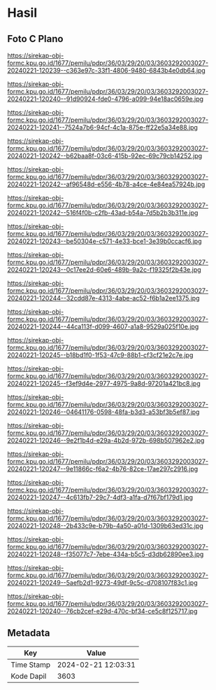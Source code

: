 # Hasil

## Foto C Plano

https://sirekap-obj-formc.kpu.go.id/1677/pemilu/pdpr/36/03/29/20/03/3603292003027-20240221-120239--c363e97c-33f1-4806-9480-6843b4e0db64.jpg

https://sirekap-obj-formc.kpu.go.id/1677/pemilu/pdpr/36/03/29/20/03/3603292003027-20240221-120240--91d90924-fde0-4796-a099-94e18ac0659e.jpg

https://sirekap-obj-formc.kpu.go.id/1677/pemilu/pdpr/36/03/29/20/03/3603292003027-20240221-120241--7524a7b6-94cf-4c1a-875e-ff22e5a34e88.jpg

https://sirekap-obj-formc.kpu.go.id/1677/pemilu/pdpr/36/03/29/20/03/3603292003027-20240221-120242--b62baa8f-03c6-415b-92ec-69c79cb14252.jpg

https://sirekap-obj-formc.kpu.go.id/1677/pemilu/pdpr/36/03/29/20/03/3603292003027-20240221-120242--af96548d-e556-4b78-a4ce-4e84ea57924b.jpg

https://sirekap-obj-formc.kpu.go.id/1677/pemilu/pdpr/36/03/29/20/03/3603292003027-20240221-120242--516f4f0b-c2fb-43ad-b54a-7d5b2b3b311e.jpg

https://sirekap-obj-formc.kpu.go.id/1677/pemilu/pdpr/36/03/29/20/03/3603292003027-20240221-120243--be50304e-c571-4e33-bce1-3e39b0ccacf6.jpg

https://sirekap-obj-formc.kpu.go.id/1677/pemilu/pdpr/36/03/29/20/03/3603292003027-20240221-120243--0c17ee2d-60e6-489b-9a2c-f19325f2b43e.jpg

https://sirekap-obj-formc.kpu.go.id/1677/pemilu/pdpr/36/03/29/20/03/3603292003027-20240221-120244--32cdd87e-4313-4abe-ac52-f6b1a2ee1375.jpg

https://sirekap-obj-formc.kpu.go.id/1677/pemilu/pdpr/36/03/29/20/03/3603292003027-20240221-120244--44ca113f-d099-4607-a1a8-9529a025f10e.jpg

https://sirekap-obj-formc.kpu.go.id/1677/pemilu/pdpr/36/03/29/20/03/3603292003027-20240221-120245--b18bd1f0-1f53-47c9-88b1-cf3cf21e2c7e.jpg

https://sirekap-obj-formc.kpu.go.id/1677/pemilu/pdpr/36/03/29/20/03/3603292003027-20240221-120245--f3ef9d4e-2977-4975-9a8d-97201a421bc8.jpg

https://sirekap-obj-formc.kpu.go.id/1677/pemilu/pdpr/36/03/29/20/03/3603292003027-20240221-120246--04641176-0598-48fa-b3d3-a53bf3b5ef87.jpg

https://sirekap-obj-formc.kpu.go.id/1677/pemilu/pdpr/36/03/29/20/03/3603292003027-20240221-120246--9e2f1b4d-e29a-4b2d-972b-698b507962e2.jpg

https://sirekap-obj-formc.kpu.go.id/1677/pemilu/pdpr/36/03/29/20/03/3603292003027-20240221-120247--9e11866c-f6a2-4b76-82ce-17ae297c2916.jpg

https://sirekap-obj-formc.kpu.go.id/1677/pemilu/pdpr/36/03/29/20/03/3603292003027-20240221-120247--4c613fb7-29c7-4df3-a1fa-d7f67bf179d1.jpg

https://sirekap-obj-formc.kpu.go.id/1677/pemilu/pdpr/36/03/29/20/03/3603292003027-20240221-120248--2b433c9e-b79b-4a50-a01d-1309b63ed31c.jpg

https://sirekap-obj-formc.kpu.go.id/1677/pemilu/pdpr/36/03/29/20/03/3603292003027-20240221-120248--f35077c7-7ebe-434a-b5c5-d3db62890ee3.jpg

https://sirekap-obj-formc.kpu.go.id/1677/pemilu/pdpr/36/03/29/20/03/3603292003027-20240221-120249--5aefb2d1-9273-49df-9c5c-d708107f83c1.jpg

https://sirekap-obj-formc.kpu.go.id/1677/pemilu/pdpr/36/03/29/20/03/3603292003027-20240221-120240--76cb2cef-e29d-470c-bf34-ce5c8f125717.jpg


## Metadata

| Key        | Value               |
| ---------- | ------------------- |
| Time Stamp | 2024-02-21 12:03:31 |
| Kode Dapil | 3603                |



